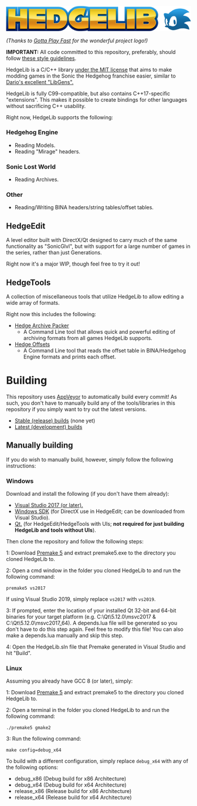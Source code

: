 ![HedgeLib Logo](Logo-small.png?raw=true)

*(Thanks to [Gotta Play Fast](https://www.youtube.com/channel/UCZfOGBkXRKICFozWU5bE0Xg) for the wonderful project logo!)*

**IMPORTANT:** All code committed to this repository, preferably, should follow [these style guidelines](https://github.com/Radfordhound/HedgeLib/wiki/Code-Style).

HedgeLib is a C/C++ library [under the MIT license](License.txt) that aims to make modding games in the Sonic the Hedgehog franchise easier, similar to [Dario's excellent "LibGens".](https://github.com/DarioSamo/libgens-sonicglvl)

HedgeLib is fully C99-compatible, but also contains C++17-specific "extensions". This makes it possible to create bindings for other languages without sacrificing C++ usability. 

Right now, HedgeLib supports the following:

### Hedgehog Engine
- Reading Models.
- Reading "Mirage" headers.

### Sonic Lost World
- Reading Archives.

### Other
- Reading/Writing BINA headers/string tables/offset tables.

## HedgeEdit
A level editor built with DirectX/Qt designed to carry much of the same
functionality as "SonicGlvl", but with support for a large number of games in the series, rather than just Generations.

Right now it's a major WIP, though feel free to try it out!

## HedgeTools
A collection of miscellaneous tools that utilize HedgeLib to allow editing a wide array of formats.

Right now this includes the following:

- [Hedge Archive Packer](HedgeTools/HedgeArcPack)
  * A Command Line tool that allows quick and powerful editing of archiving formats from all games HedgeLib supports.
- [Hedge Offsets](HedgeTools/HedgeOffsets)
  * A Command Line tool that reads the offset table in BINA/Hedgehog Engine formats and prints each offset.

# Building
This repository uses [AppVeyor](https://www.appveyor.com/) to automatically build every commit!
As such, you don't have to manually build any of the tools/libraries in this repository if you simply want to try out the latest versions.

- [Stable (release) builds](https://github.com/Radfordhound/HedgeLib/releases) (none yet)
- [Latest (development) builds](https://ci.appveyor.com/project/Radfordhound/hedgelib)

## Manually building
If you do wish to manually build, however, simply follow the following instructions:

### Windows
Download and install the following (if you don't have them already):
- [Visual Studio 2017 (or later).](https://www.visualstudio.com/downloads/)
- [Windows SDK](https://developer.microsoft.com/en-us/windows/downloads/windows-10-sdk) (for DirectX use in HedgeEdit; can be downloaded from Visual Studio).
- [Qt.](https://www.qt.io/download) (for HedgeEdit/HedgeTools with UIs; **not required for just building HedgeLib and tools without UIs**).

Then clone the repository and follow the following steps:

1: Download [Premake 5](https://premake.github.io/download.html#v5) and extract premake5.exe to the directory you cloned HedgeLib to.

2: Open a cmd window in the folder you cloned HedgeLib to and run the following command:
```
premake5 vs2017
```

If using Visual Studio 2019, simply replace ```vs2017``` with ```vs2019```.

3: If prompted, enter the location of your installed Qt 32-bit and 64-bit binaries for your target platform (e.g. C:\Qt\5.12.0\msvc2017 & C:\Qt\5.12.0\msvc2017_64).
A depends.lua file will be generated so you don't have to do this step again. Feel free to modify this file! You can also make a depends.lua manually and skip this step.

4: Open the HedgeLib.sln file that Premake generated in Visual Studio and hit "Build".

### Linux
Assuming you already have GCC 8 (or later), simply:

1: Download [Premake 5](https://premake.github.io/download.html#v5) and extract premake5 to the directory you cloned HedgeLib to.

2: Open a terminal in the folder you cloned HedgeLib to and run the following command:
```
./premake5 gmake2
```

3: Run the following command:
```
make config=debug_x64
```

To build with a different configuration, simply replace ```debug_x64``` with any of the following options:

- debug_x86     (Debug build for x86 Architecture)
- debug_x64     (Debug build for x64 Architecture)
- release_x86   (Release build for x86 Architecture)
- release_x64   (Release build for x64 Architecture)
